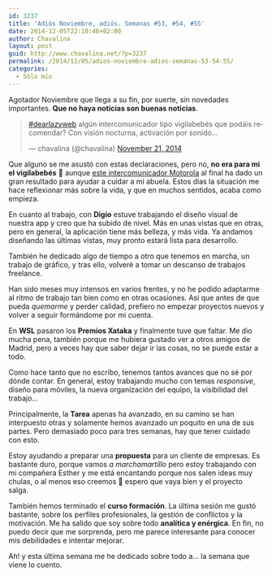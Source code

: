 ```yaml
---
id: 3237
title: 'Adiós Noviembre, adiós. Semanas #53, #54, #55'
date: 2014-12-05T22:10:46+02:00
author: Chavalina
layout: post
guid: http://www.chavalina.net/?p=3237
permalink: /2014/12/05/adios-noviembre-adios-semanas-53-54-55/
categories:
  - Sólo mío
---
```

Agotador Noviembre que llega a su fin, por suerte, sin novedades importantes. **Que no haya noticias son buenas noticias**.

<blockquote class="twitter-tweet" lang="en">
  <p>
    <a href="https://twitter.com/hashtag/dearlazyweb?src=hash">#dearlazyweb</a> algún intercomunicador tipo vigilabebés que podáis recomendar? Con visión nocturna, activación por sonido&#8230;
  </p>
  
  <p>
    &mdash; chavalina (@chavalina) <a href="https://twitter.com/chavalina/status/535745738798809089">November 21, 2014</a>
  </p>
</blockquote>



Que alguno se me asustó con estas declaraciones, pero no, **no era para mi el vigilabebés** 🙂 aunque [este intercomunicador Motorola](http://www.amazon.es/gp/product/B005IWH0VM/ref=as_li_ss_tl?ie=UTF8&camp=3626&creative=24822&creativeASIN=B005IWH0VM&linkCode=as2&tag=chavadiari-21) al final ha dado un gran resultado para ayudar a cuidar a mi abuela. Estos días la situación me hace reflexionar más sobre la vida, y que en muchos sentidos, acaba como empieza.

En cuanto al trabajo, con **Digio** estuve trabajando el diseño visual de nuestra app y creo que ha subido de nivel. Más en unas vistas que en otras, pero en general, la aplicación tiene más belleza, y más vida. Ya andamos diseñando las últimas vistas, muy pronto estará lista para desarrollo. 

También he dedicado algo de tiempo a otro que tenemos en marcha, un trabajo de gráfico, y tras ello, volveré a tomar un descanso de trabajos freelance.

Han sido meses muy intensos en varios frentes, y no he podido adaptarme al ritmo de trabajo tan bien como en otras ocasiones. Así que antes de que pueda _quemarme_ y perder calidad, prefiero no empezar proyectos nuevos y volver a seguir formándome por mi cuenta.

En **WSL** pasaron los **Premios Xataka** y finalmente tuve que faltar. Me dio mucha pena, también porque me hubiera gustado ver a otros amigos de Madrid, pero a veces hay que saber dejar ir las cosas, no se puede estar a todo.

Como hace tanto que no escribo, tenemos tantos avances que no sé por dónde contar. En general, estoy trabajando mucho con temas _responsive_, diseño para móviles, la nueva organización del equipo, la visibilidad del trabajo&#8230; 

Principalmente, la **Tarea** apenas ha avanzado, en su camino se han interpuesto otras y solamente hemos avanzado un poquito en una de sus partes. Pero demasiado poco para tres semanas, hay que tener cuidado con esto.

Estoy ayudando a preparar una **propuesta** para un cliente de empresas. Es bastante duro, porque vamos _a marchamartillo_ pero estoy trabajando con mi compañera Esther y me está encantando porque nos salen ideas muy chulas, o al menos eso creemos 🙂 espero que vaya bien y el proyecto salga.

También hemos terminado el **curso formación**. La última sesión me gustó bastante, sobre los perfiles profesionales, la gestión de conflictos y la motivación. Me ha salido que soy sobre todo **analítica y enérgica**. En fin, no puedo decir que me sorprenda, pero me parece interesante para conocer mis debilidades e intentar mejorar.

Ah! y esta última semana me he dedicado sobre todo a&#8230; la semana que viene lo cuento.